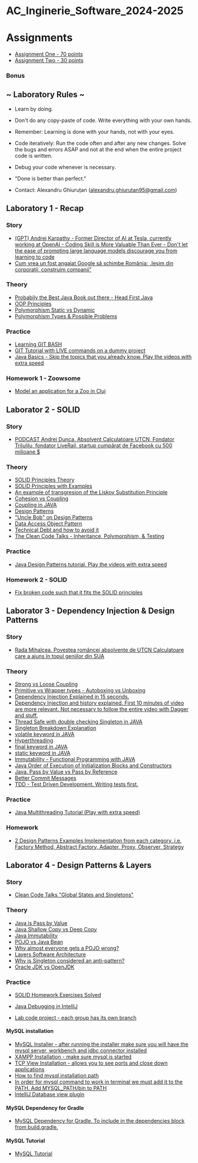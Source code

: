 # AC_Inginerie_Software_2024-2025

# Assignments
 - [Assignment One - 70 points](https://github.com/AlexandruGH/AC_Inginerie_Software_2020-2021/blob/master/Assignments/Assignment1.pdf)
 - [Assignment Two - 30 points](https://github.com/AlexandruGH/AC_Inginerie_Software_2020-2021/tree/master/Assignments/Assignment2.pdf)
 ### Bonus
 
## ~ Laboratory  Rules ~

- Learn by doing.
- Don't do any copy-paste of code. Write everything with your own hands.
- Remember: Learning is done with your hands, not with your eyes.
- Code iteratively: Run the code often and after any new changes. Solve the bugs and errors ASAP and not at the end when the entire project code is written.
- Debug your code whenever is necessary.
- "Done is better than perfect."

- Contact: Alexandru Ghiuruțan (alexandru.ghiurutan95@gmail.com)

## Laboratory 1 - Recap

### Story

- [(GPT) Andrej Karpathy - Former Director of AI at Tesla, currently working at OpenAI - Coding Skill is More Valuable Than Ever - Don't let the ease of prompting large language models discourage you from learning to code](https://www.deeplearning.ai/the-batch/coding-skill-is-more-valuable-than-ever/)
- [Cum vrea un fost angajat Google să schimbe România: „Ieşim din corporaţii, construim companii”](https://adevarul.ro/locale/cluj-napoca/cum-vrea-fost-angajat-google-schimbe-romania-iesim-corporatii-construim-companii-1_5f0326c45163ec4271b33633/index.html)

### Theory
- [Probabily the Best Java Book out there - Head First Java](https://www.pdfiles.net/storage/Books/headfirst/Head_First_Java_A_Brain-Friendly_Guide.pdf)
- [OOP Principles](https://www.freecodecamp.org/news/object-oriented-programming-concepts-21bb035f7260/)
- [Polymorphism Static vs Dynamic](https://www.geeksforgeeks.org/polymorphism-in-java/)
- [Polymorphism Types & Possible Problems](https://www.baeldung.com/java-polymorphism)


### Practice

- [Learning GIT BASH](https://up1.github.io/git-guide/index.html)
- [GIT Tutorial with LIVE commands on a dummy project](https://youtu.be/tRZGeaHPoaw?si=RuEuSOCL6QaPtUd9)
- [Java Basics - Skip the topics that you already know. Play the videos with extra speed](https://www.youtube.com/playlist?list=PL9DF6E4B45C36D411)

### Homework 1 - Zoowsome

- [Model an application for a Zoo in Cluj](https://drive.google.com/file/d/1VIDNvXEfkyjj4BiOQa0JcIuqlyQdKerY/view?usp=sharing)

## Laborator 2 - SOLID 

### Story
- [PODCAST Andrei Dunca. Absolvent Calculatoare UTCN, Fondator Trilulilu, fondator LiveRail, startup cumpărat de Facebook cu 500 milioane $](https://www.youtube.com/watch?v=Z0RWeMWriAE&t=1260s)

### Theory
- [SOLID Principles Theory](https://hackernoon.com/solid-principles-made-easy-67b1246bcdf)
- [SOLID Principles with Examples](https://www.baeldung.com/solid-principles)
- [An example of transgresion of the Liskov Substitution Principle](https://www.oodesign.com/liskov-s-substitution-principle.html)
- [Cohesion vs Coupling](https://www.baeldung.com/cs/cohesion-vs-coupling)
- [Coupling in JAVA](https://www.baeldung.com/java-coupling-classes-tight-loose)
- [Design Patterns](https://refactoring.guru/design-patterns)
- ["Uncle Bob" on Design Patterns](http://blog.cleancoder.com/uncle-bob/2014/06/30/ALittleAboutPatterns.html)
- [Data Access Object Pattern](https://www.tutorialspoint.com/design_pattern/data_access_object_pattern.htm)
- [Technical Debt and how to avoid it](https://www.digitalocean.com/resources/articles/what-is-technical-debt)
- [The Clean Code Talks - Inheritance, Polymorphism, & Testing](https://www.youtube.com/watch?v=4F72VULWFvc)

### Practice
 - [Java Design Patterns tutorial. Play the videos with extra speed](https://www.youtube.com/playlist?list=PLtTVgBdymZBjtal6O9bw1esdLFiF73hdz)

### Homework 2 - SOLID
- [Fix broken code such that it fits the SOLID principles](https://github.com/AlexandruGH/AC_Inginerie_Software_2024-2025/tree/main/solid)


## Laborator 3 - Dependency Injection & Design Patterns

### Story
- [Rada Mihalcea. Povestea româncei absolvente de UTCN Calculatoare care a ajuns în topul geniilor din SUA](https://adevarul.ro/stiri-locale/cluj-napoca/exclusiv-povestea-romancei-care-l-a-cucerit-pe-1563851.html)

### Theory
- [Strong vs Loose Coupling](https://www.baeldung.com/java-coupling-classes-tight-loose)
- [Primitive vs Wrapper types - Autoboxing vs Unboxing](https://konstantinmb.medium.com/understanding-primitive-types-and-wrapper-classes-in-java-a-comprehensive-guide-6013c6b1c87)
- [Dependency Injection Explained in 15 seconds.](https://www.youtube.com/watch?v=J1f5b4vcxCQ&ab_channel=CodeAesthetic)
- [Dependency Injection and history explained. First 10 minutes of video are more relevant. Not necessary to follow the entire video with Dagger and stuff.](https://www.youtube.com/watch?v=oK_XtfXPkqw&ab_channel=GoogleforDevelopers)
- [Thread Safe with double checking Singleton in JAVA](https://www.baeldung.com/java-singleton-double-checked-locking)
- [Singleton Breakdown Explanation](https://www.digitalocean.com/community/tutorials/java-singleton-design-pattern-best-practices-examples?fbclid=IwZXh0bgNhZW0CMTAAAR0NrdtG7M5gR9itACy5d2tZFtCkdmxlNlC8AXPw-ym7_HcS8PRzfAENu8s_aem_FQSAd6PRGvf1xbFUzhEm8Q)
- [volatile keyword in JAVA](https://www.geeksforgeeks.org/volatile-keyword-in-java/)
- [Hyperthreading](https://www.youtube.com/watch?v=wnS50lJicXc&t=202s&ab_channel=Techquickie)
- [final keyword in JAVA](https://www.baeldung.com/java-final)
- [static keyword in JAVA](https://www.baeldung.com/java-static)
- [Immutability - Functional Programming with JAVA](https://belief-driven-design.com/functional-programming-with-java-immutability-ae3372311b9/)
- [Java Order of Execution of Initialization Blocks and Constructors](https://www.geeksforgeeks.org/order-execution-initialization-blocks-constructors-java/?fbclid=IwZXh0bgNhZW0CMTAAAR2bvuAR0iLUIRBFbH7ZCxcvVOiudr81Cbfmhh6hs-r8ktgwP9cFfJ_wzwA_aem_NLKH_NFshj7ArD_Zpr4GWw)
- [Java. Pass by Value vs Pass by Reference](https://www.baeldung.com/java-pass-by-value-or-pass-by-reference)
- [Better Commit Messages](https://skerritt.blog/writing-better-commit-messages/)
- [TDD - Test Driven Development. Writing tests first.](https://martinfowler.com/bliki/TestDrivenDevelopment.html)


### Practice
- [Java Multithreading Tutorial (Play with extra speed)](https://www.youtube.com/playlist?list=PLBB24CFB073F1048E)

### Homework
- [2 Design Patterns Examples Implementation from each category. i.e. Factory Method, Abstract Factory, Adapter, Proxy, Observer, Strategy](https://refactoring.guru/design-patterns/catalog)


## Laborator 4 - Design Patterns & Layers

### Story
- [Clean Code Talks "Global States and Singletons"](https://www.youtube.com/watch?v=-FRm3VPhseI&ab_channel=GoogleTechTalks)

### Theory 
- [Java is Pass by Value](https://www.baeldung.com/java-pass-by-value-or-pass-by-reference)
- [Java Shallow Copy vs Deep Copy](https://www.baeldung.com/cs/deep-vs-shallow-copy)
- [Java Immutability](https://www.baeldung.com/java-immutable-object)
- [POJO vs Java Bean](https://www.baeldung.com/java-pojo-class)
- [Why almost everyone gets a POJO wrong?](https://www.youtube.com/watch?v=oqPiEc2zNb0&ab_channel=CodingwithJohn)
- [Layers Software Architecture](https://www.oreilly.com/library/view/software-architecture-patterns/9781491971437/ch01.html)
- [Why is Singleton considered an anti-pattern?](https://medium.com/aia-sg-techblog/why-singleton-pattern-is-considered-as-anti-design-pattern-c81dd8b7e757)
- [Oracle JDK vs OpenJDK](https://www.baeldung.com/oracle-jdk-vs-openjdk)

### Practice

- [SOLID Homework Exercises Solved](https://github.com/AlexandruGH/AC_Inginerie_Software_2023-2024/tree/solid/solid/solvedSolid)
- [Java Debugging in IntelliJ](https://www.youtube.com/watch?v=1bCgzjatcr4)
 
- [Lab code project - each group has its own branch](https://github.com/AlexandruGH/AC_Inginerie_Software_2023-2024/tree/grupa30234/Grupa_30234)

#### MySQL installation 
- [MySQL Installer - after running the installer make sure you will have the mysql server, workbench and jdbc connector installed](https://dev.mysql.com/downloads/installer/)
- [XAMPP Installation - make sure mysql is started](https://www.apachefriends.org/)
- [TCP View Installation - allows you to see ports and close down applications](https://learn.microsoft.com/en-us/sysinternals/downloads/tcpview)
- [How to find mysql installation path](https://sqlbak.com/blog/how-to-find-path-to-mysql-installation-directory-on-windows-and-add-it-to-path-environment-variable/)
- [In order for mysql command to work in terminal we must add it to the PATH. Add MYSQL_PATH/bin to PATH](https://www.architectryan.com/2018/03/17/add-to-the-path-on-windows-10/)
- [IntelliJ Database view plugin](https://www.jetbrains.com/help/idea/2023.1/database-tool-window.html)

#### MySQL Dependency for Gradle
- [MySQL Dependency for Gradle. To include in the dependencies block from build.gradle.](https://mvnrepository.com/artifact/mysql/mysql-connector-java/8.0.33)

#### MySQL Tutorial

- [MySQL Tutorial](https://www.youtube.com/playlist?list=PLmpc3xvYSk4wGOo2TY0qNsu62PsHfU1vh)
